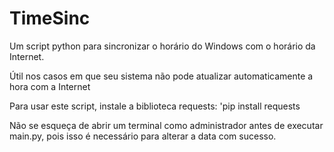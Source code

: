 # TimeSinc
Um script python para sincronizar o horário do Windows com o horário da Internet.

<p>Útil nos casos em que seu sistema não pode atualizar automaticamente a hora com a Internet</p>
<p>Para usar este script, instale a biblioteca requests: 'pip install requests</p>
<p>Não se esqueça de abrir um terminal como administrador antes de executar main.py, pois isso é necessário para alterar a data com sucesso.</p>